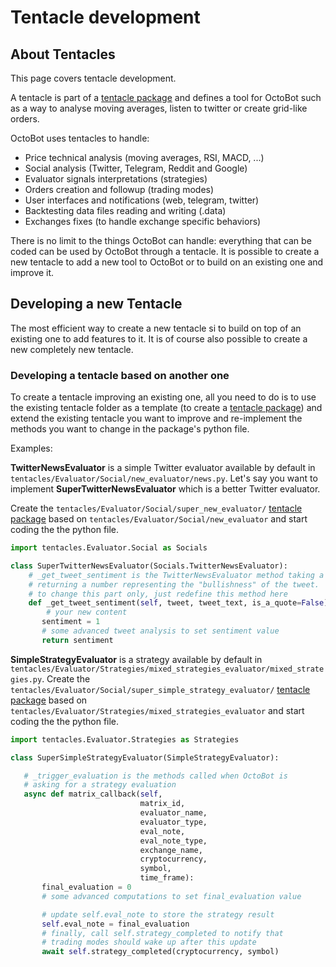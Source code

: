 # Tentacle development

## About Tentacles

This page covers tentacle development.

A tentacle is part of a [tentacle package](tentacle-package-development.md) and defines a tool for OctoBot such as a way to analyse moving averages, listen to twitter or create grid-like orders.

OctoBot uses tentacles to handle:

* Price technical analysis \(moving averages, RSI, MACD, ...\)
* Social analysis \(Twitter, Telegram, Reddit and Google\)
* Evaluator signals interpretations \(strategies\)
* Orders creation and followup \(trading modes\)
* User interfaces and notifications \(web, telegram, twitter\)
* Backtesting data files reading and writing \(.data\)
* Exchanges fixes \(to handle exchange specific behaviors\)

There is no limit to the things OctoBot can handle: everything that can be coded can be used by OctoBot through a tentacle. It is possible to create a new tentacle to add a new tool to OctoBot or to build on an existing one and improve it.

## Developing a new Tentacle

The most efficient way to create a new tentacle si to build on top of an existing one to add features to it. It is of course also possible to create a new completely new tentacle.


### Developing a tentacle based on another one

To create a tentacle improving an existing one, all you need to do is to use the existing tentacle folder as a template \(to create a [tentacle package](tentacle-package-development.md)\) and extend the existing tentacle you want to improve and re-implement the methods you want to change in the package's python file.

Examples:

**TwitterNewsEvaluator** is a simple Twitter evaluator available by default in `tentacles/Evaluator/Social/new_evaluator/news.py`. Let's say you want to implement **SuperTwitterNewsEvaluator** which is a better Twitter evaluator.

Create the `tentacles/Evaluator/Social/super_new_evaluator/` [tentacle package](tentacle-package-development.md) based on `tentacles/Evaluator/Social/new_evaluator` and start coding the the python file.

```python
import tentacles.Evaluator.Social as Socials

class SuperTwitterNewsEvaluator(Socials.TwitterNewsEvaluator):
    # _get_tweet_sentiment is the TwitterNewsEvaluator method taking a tweet and
    # returning a number representing the "bullishness" of the tweet.
    # to change this part only, just redefine this method here
    def _get_tweet_sentiment(self, tweet, tweet_text, is_a_quote=False):
        # your new content
       sentiment = 1
       # some advanced tweet analysis to set sentiment value
       return sentiment
```

**SimpleStrategyEvaluator** is a strategy available by default in `tentacles/Evaluator/Strategies/mixed_strategies_evaluator/mixed_strategies.py`. Create the `tentacles/Evaluator/Social/super_simple_strategy_evaluator/` [tentacle package](tentacle-package-development.md) based on `tentacles/Evaluator/Strategies/mixed_strategies_evaluator` and start coding the the python file.

```python
import tentacles.Evaluator.Strategies as Strategies

class SuperSimpleStrategyEvaluator(SimpleStrategyEvaluator):

   # _trigger_evaluation is the methods called when OctoBot is
   # asking for a strategy evaluation
   async def matrix_callback(self,
                             matrix_id,
                             evaluator_name,
                             evaluator_type,
                             eval_note,
                             eval_note_type,
                             exchange_name,
                             cryptocurrency,
                             symbol,
                             time_frame):
       final_evaluation = 0
       # some advanced computations to set final_evaluation value

       # update self.eval_note to store the strategy result
       self.eval_note = final_evaluation
       # finally, call self.strategy_completed to notify that
       # trading modes should wake up after this update
       await self.strategy_completed(cryptocurrency, symbol)
```

